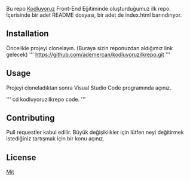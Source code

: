 
Bu repo [Kodluyoruz](https://www.kodluyoruz.org/) Front-End Eğitiminde oluşturduğumuz ilk repo. İçerisinde bir adet README dosyası, bir adet de index.html barındırıyor.

## Installation

Öncelikle projeyi clonelayın. (Buraya sizin reponuzdan aldığımız link gelecek)
'''
https://github.com/ademercan/kodluyoruzilkrepo.git
'''
## Usage

Projeyi cloneladıktan sonra Visual Studio Code programında açınız.

'''
cd kodluyoruzilkrepo
code.
'''

## Contributing

Pull requestler kabul edilir. Büyük değişiklikler için lütfen neyi değitirmek 
istediğiniz tartışmak için bir konu açınız.

## License

[Mit](https://choosealicense.com/licenses/mit/)
